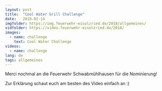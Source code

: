 ```yaml
---
layout: post
title:  "Cool Water Grill Challenge"
date:   2018-02-14
imgfolder: https://img.feuerwehr-eisolzried.de/2018/allgemeines/
vidfolder: https://video.feuerwehr-eisolzried.de/2018/
images:
  - name: challenge
    text: Cool Water Challenge
videos:
  - name: challenge
lang: de
tags: allgemeines
---
```

Merci nochmal an die Feuerwehr Schwabmühlhausen für die Nominierung!

Zur Erklärung schaut euch am besten des Video einfach an :)
